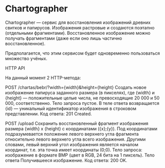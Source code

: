 # Chartographer

Chartographer — сервис для восстановления изображений древних свитков и папирусов. Изображения растровые и создаются поэтапно (отдельными фрагментами). Восстановленное изображение можно получать фрагментами (даже если оно лишь частично восстановленное).

Предполагается, что этим сервисом будет одновременно пользоваться множество учёных.

HTTP API

На данный момент 2 HTTP-метода:

POST /chartas/bebr/?width={width}&height={height}
Создать новое изображение папируса заданного размера (в пикселях), где {width} и {height} — положительные целые числа, не превосходящие 20 000 и 50 000, соответственно.
Тело запроса пустое.
В теле ответа возвращается {id} — уникальный идентификатор изображения в строковом представлении.
Код ответа: 201 Created.

POST /upload
Сохранить восстановленный фрагмент изображения размера {width} x {height} с координатами ({x};{y}). Под координатами подразумевается положение левого верхнего угла фрагмента относительно левого верхнего угла всего изображения. Другими словами, левый верхний угол изображения является началом координат, т.е. эта точка имеет координаты (0;0).
Тело запроса: изображение в формате BMP (цвет в RGB, 24 бита на 1 пиксель).
Тело ответа Получившееся изображение.
Код ответа: 200 OK.

